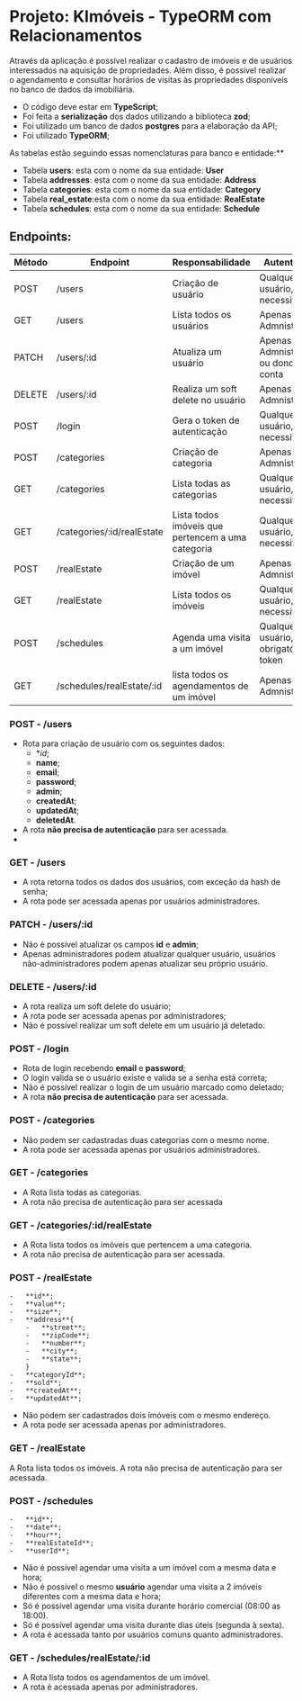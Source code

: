 # Projeto: KImóveis - TypeORM com Relacionamentos

Através da aplicação é possível realizar o cadastro de imóveis e de usuários interessados na aquisição de propriedades. Além disso, é possível realizar o agendamento e consultar horários de visitas às propriedades disponíveis no banco de dados da imobiliária.


-   O código deve estar em **TypeScript**;
-   Foi feita a **serialização** dos dados utilizando a biblioteca **zod**;
-   Foi utilizado um banco de dados **postgres** para a elaboração da API;
-   Foi utilizado **TypeORM**;

As tabelas estão seguindo essas nomenclaturas para banco e entidade:**

-   Tabela **users**: esta com o nome da sua entidade: **User**
-   Tabela **addresses**: esta com o nome da sua entidade: **Address**
-   Tabela **categories**: esta com o nome da sua entidade: **Category**
-   Tabela **real_estate**:esta com o nome da sua entidade: **RealEstate**
-   Tabela **schedules**: esta com o nome da sua entidade: **Schedule**

## Endpoints:

| Método | Endpoint                   | Responsabilidade                                  | Autenticação                           |
| ------ | -------------------------- | ------------------------------------------------- | -------------------------------------- |
| POST   | /users                     | Criação de usuário                                | Qualquer usuário, não necessita token  |
| GET    | /users                     | Lista todos os usuários                           | Apenas Admnistradores                  |
| PATCH  | /users/:id                 | Atualiza um usuário                               | Apenas Admnistradores ou dono da conta |
| DELETE | /users/:id                 | Realiza um soft delete no usuário                 | Apenas Admnistradores                  |
| POST   | /login                     | Gera o token de autenticação                      | Qualquer usuário, não necessita token  |
| POST   | /categories                | Criação de categoria                              | Apenas Admnistradores                  |
| GET    | /categories                | Lista todas as categorias                         | Qualquer usuário, não necessita token  |
| GET    | /categories/:id/realEstate | Lista todos imóveis que pertencem a uma categoria | Qualquer usuário, não necessita token  |
| POST   | /realEstate                | Criação de um imóvel                              | Apenas Admnistradores                  |
| GET    | /realEstate                | Lista todos os imóveis                            | Qualquer usuário, não necessita token  |
| POST   | /schedules                 | Agenda uma visita a um imóvel                     | Qualquer usuário, obrigatório token    |
| GET    | /schedules/realEstate/:id  | lista todos os agendamentos de um imóvel          | Apenas Admnistradores                  |

### POST - /users
-   Rota para criação de usuário com os seguintes dados:
    -   **id*;
    -   **name**;
    -   **email**;
    -   **password**;
    -   **admin**;
    -   **createdAt**;
    -   **updatedAt**;
    -   **deletedAt**.
-   A rota **não precisa de autenticação** para ser acessada.
-   
### GET - /users

-   A rota retorna todos os dados dos usuários, com exceção da hash de senha;
-   A rota pode ser acessada apenas por usuários administradores.

### PATCH - /users/:id

-   Não é possível atualizar os campos **id** e **admin**;
-   Apenas administradores podem atualizar qualquer usuário, usuários não-administradores podem apenas atualizar seu próprio usuário.

### DELETE - /users/:id

-   A rota realiza um soft delete do usuário;
-   A rota pode ser acessada apenas por administradores;
-   Não é possível realizar um soft delete em um usuário já deletado.

### POST - /login

-   Rota de login recebendo **email** e **password**;
-   O login valida se o usuário existe e valida se a senha está correta;
-   Não é possível realizar o login de um usuário marcado como deletado;
-   A rota **não precisa de autenticação** para ser acessada.

### POST - /categories

-   Não podem ser cadastradas duas categorias com o mesmo nome.
-   A rota pode ser acessada apenas por usuários administradores.

### GET - /categories

-   A Rota lista todas as categorias.
-   A rota não precisa de autenticação para ser acessada

### GET - /categories/:id/realEstate

-   A Rota lista todos os imóveis que pertencem a uma categoria.
-   A rota não precisa de autenticação para ser acessada.

### POST - /realEstate

    -   **id**;
    -   **value**;
    -   **size**;
    -   **address**{
        -   **street**;
        -   **zipCode**;
        -   **number**;
        -   **city**;
        -   **state**;
        }
    -   **categoryId**;
    -   **sold**;
    -   **createdAt**;
    -   **updatedAt**;
-   Não podem ser cadastrados dois imóveis com o mesmo endereço.
-   A rota pode ser acessada apenas por administradores.

### GET - /realEstate

A Rota lista todos os imóveis.
A rota não precisa de autenticação para ser acessada.

### POST - /schedules

    -   **id**;
    -   **date**;
    -   **hour**;
    -   **realEstateId**;
    -   **userId**;
    
-   Não é possível agendar uma visita a um imóvel com a mesma data e hora;
-   Não é possível o mesmo **usuário** agendar uma visita a 2 imóveis diferentes com a mesma data e hora;
-   Só é possível agendar uma visita durante horário comercial (08:00 as 18:00).
-   Só é possível agendar uma visita durante dias úteis (segunda à sexta).
-   A rota é acessada tanto por usuários comuns quanto administradores.

### GET - /schedules/realEstate/:id

-   A Rota lista todos os agendamentos de um imóvel.
-   A rota é acessada apenas por administradores.
